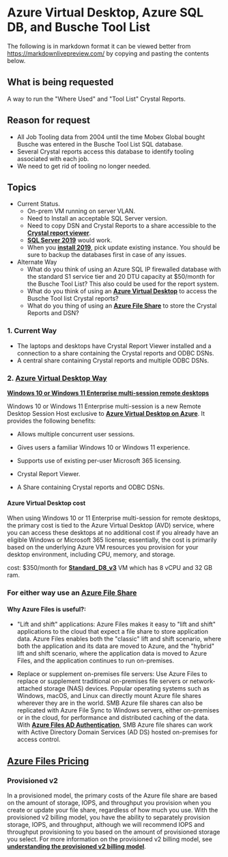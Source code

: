 # Azure Virtual Desktop, Azure SQL DB, and Busche Tool List

The following is in markdown format it can be viewed better from <https://markdownlivepreview.com/> by copying and pasting the contents below.

## What is being requested

A way to run the "Where Used" and "Tool List" Crystal Reports.

## Reason for request

- All Job Tooling data from 2004 until the time Mobex Global bought Busche was entered in the Busche Tool List SQL database.
- Several Crystal reports access this database to identify tooling associated with each job.
- We need to get rid of tooling no longer needed.

## Topics

- Current Status.
  - On-prem VM running on server VLAN.
  - Need to Install an acceptable SQL Server version.
  - Need to copy DSN and Crystal Reports to a share accessible to the **[Crystal report viewer](https://www.sap.com/registration/trial.e58efd26-79e3-4f97-8726-10c1327b0538.html)**.
  - **[SQL Server 2019](https://learn.microsoft.com/en-us/sql/database-engine/install-windows/supported-version-and-edition-upgrades-2019?view=sql-server-ver16)** would work.
  - When you **[install 2019](https://learn.microsoft.com/en-us/answers/questions/1166282/how-to-update-sql-server-2012-to-2019)**, pick update existing instance. You should be sure to backup the databases first in case of any issues.  
- Alternate Way
  - What do you think of using an Azure SQL IP firewalled database with the standard S1 service tier and 20 DTU capacity at $50/month for the Busche Tool List? This also could be used for the report system.
  - What do you think of using an **[Azure Virtual Desktop](https://learn.microsoft.com/en-us/mem/intune/fundamentals/azure-virtual-desktop-multi-session)** to access the Busche Tool list Crystal reports?
  - What do you thing of using an **[Azure File Share](https://learn.microsoft.com/en-us/azure/storage/files/storage-files-introduction#why-azure-files-is-useful)** to store the Crystal Reports and DSN?

### 1. Current Way

- The laptops and desktops have Crystal Report Viewer installed and a connection to a share containing the Crystal reports and ODBC DSNs.
- A central share containing Crystal reports and multiple ODBC DSNs.

### 2. **[Azure Virtual Desktop Way](https://learn.microsoft.com/en-us/mem/intune/fundamentals/azure-virtual-desktop-multi-session)**

**[Windows 10 or Windows 11 Enterprise multi-session remote desktops](https://learn.microsoft.com/en-us/mem/intune/fundamentals/azure-virtual-desktop-multi-session)**

Windows 10 or Windows 11 Enterprise multi-session is a new Remote Desktop Session Host exclusive to **[Azure Virtual Desktop on Azure](https://learn.microsoft.com/en-us/azure/virtual-desktop/)**. It provides the following benefits:

- Allows multiple concurrent user sessions.
- Gives users a familiar Windows 10 or Windows 11 experience.
- Supports use of existing per-user Microsoft 365 licensing.

- Crystal Report Viewer.
- A Share containing Crystal reports and ODBC DSNs.

#### Azure Virtual Desktop cost

When using Windows 10 or 11 Enterprise multi-session for remote desktops, the primary cost is tied to the Azure Virtual Desktop (AVD) service, where you can access these desktops at no additional cost if you already have an eligible Windows or Microsoft 365 license; essentially, the cost is primarily based on the underlying Azure VM resources you provision for your desktop environment, including CPU, memory, and storage.

cost: $350/month for **[Standard_D8_v3](https://learn.microsoft.com/en-us/azure/virtual-machines/sizes/general-purpose/dv3-series?tabs=sizebasic)** VM which has 8 vCPU and 32 GB ram.

### For either way use an **[Azure File Share](https://learn.microsoft.com/en-us/azure/storage/files/storage-files-introduction#why-azure-files-is-useful)**

#### **Why Azure Files is useful?:**

- "Lift and shift" applications:
Azure Files makes it easy to "lift and shift" applications to the cloud that expect a file share to store application data. Azure Files enables both the "classic" lift and shift scenario, where both the application and its data are moved to Azure, and the "hybrid" lift and shift scenario, where the application data is moved to Azure Files, and the application continues to run on-premises.

- Replace or supplement on-premises file servers:
Use Azure Files to replace or supplement traditional on-premises file servers or network-attached storage (NAS) devices. Popular operating systems such as Windows, macOS, and Linux can directly mount Azure file shares wherever they are in the world. SMB Azure file shares can also be replicated with Azure File Sync to Windows servers, either on-premises or in the cloud, for performance and distributed caching of the data. With **[Azure Files AD Authentication](https://learn.microsoft.com/en-us/azure/storage/files/storage-files-active-directory-overview)**, SMB Azure file shares can work with Active Directory Domain Services (AD DS) hosted on-premises for access control.

## **[Azure Files Pricing](https://azure.microsoft.com/en-us/pricing/details/storage/files/)**

### Provisioned v2

In a provisioned model, the primary costs of the Azure file share are based on the amount of storage, IOPS, and throughput you provision when you create or update your file share, regardless of how much you use. With the provisioned v2 billing model, you have the ability to separately provision storage, IOPS, and throughput, although we will recommend IOPS and throughput provisioning to you based on the amount of provisioned storage you select. For more information on the provisioned v2 billing model, see **[understanding the provisioned v2 billing model](https://go.microsoft.com/fwlink/?linkid=2286278&clcid=0x409)**.
